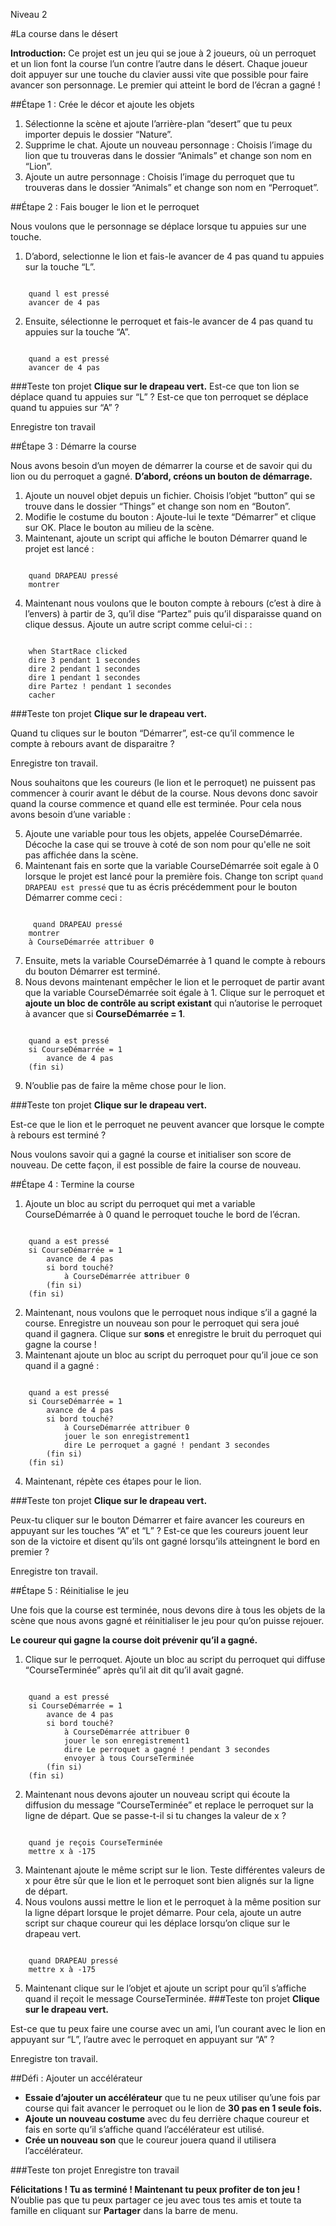 Niveau 2

#La course dans le désert

__Introduction:__
Ce projet est un jeu qui se joue à 2 joueurs, où un perroquet et un lion font la course l’un contre l’autre dans le désert. Chaque joueur doit appuyer sur une touche du clavier aussi vite que possible pour faire avancer son personnage. Le premier qui atteint le bord de l’écran a gagné !

##Étape 1 : Crée le décor et ajoute les objets

1. Sélectionne la scène et ajoute l’arrière-plan “desert” que tu peux importer depuis le dossier “Nature”.
2. Supprime le chat. Ajoute un nouveau personnage : Choisis l’image du lion que tu trouveras dans le dossier “Animals” et change son nom en “Lion”.
3. Ajoute un autre personnage : Choisis l’image du perroquet que tu trouveras dans le dossier “Animals” et change son nom en “Perroquet”.



##Étape 2 : Fais bouger le lion et le perroquet


Nous voulons que le personnage se déplace lorsque tu appuies sur une touche.


1. D’abord, selectionne le lion et fais-le avancer de 4 pas quand tu appuies sur la touche “L”.

```scratch

	quand l est pressé
	avancer de 4 pas
```

2. Ensuite, sélectionne le perroquet et fais-le avancer de 4 pas quand tu appuies sur la touche “A”.

```scratch

	quand a est pressé
	avancer de 4 pas
```

###Teste ton projet
__Clique sur le drapeau vert.__ 
Est-ce que ton lion se déplace quand tu appuies sur “L” ? Est-ce que ton perroquet se déplace quand tu appuies sur “A” ?


Enregistre ton travail


##Étape 3 : Démarre la course

Nous avons besoin d’un moyen de démarrer la course et de savoir qui du lion ou du perroquet a gagné. __D’abord, créons un bouton de démarrage.__

1. Ajoute un nouvel objet depuis un fichier. Choisis l’objet “button” qui se trouve dans le dossier “Things” et change son nom en “Bouton”.
2. Modifie le costume du bouton : Ajoute-lui le texte “Démarrer” et clique sur OK. Place le bouton au milieu de la scène.
3. Maintenant, ajoute un script qui affiche le bouton Démarrer quand le projet est lancé :

```scratch

	quand DRAPEAU pressé
	montrer
```
4. Maintenant nous voulons que le bouton compte à rebours (c’est à dire à l’envers) à partir de 3, qu’il dise “Partez” puis qu’il disparaisse quand on clique dessus.
Ajoute un autre script comme celui-ci :
:

```scratch

	when StartRace clicked
	dire 3 pendant 1 secondes
	dire 2 pendant 1 secondes
	dire 1 pendant 1 secondes
	dire Partez ! pendant 1 secondes
	cacher
```
###Teste ton projet
__Clique sur le drapeau vert.__

Quand tu cliques sur le bouton “Démarrer”, est-ce qu’il commence le compte à rebours avant de disparaitre ?

Enregistre ton travail.

Nous souhaitons que les coureurs (le lion et le perroquet) ne puissent pas commencer à courir avant le début de la course. Nous devons donc savoir quand la course commence et quand elle est terminée. 
Pour cela nous avons besoin d’une variable :

5. Ajoute une variable pour tous les objets, appelée CourseDémarrée. Décoche la case qui se trouve à coté de son nom pour qu'elle ne soit pas affichée dans la scène.
6. Maintenant fais en sorte que la variable CourseDémarrée soit egale à 0 lorsque le projet est lancé pour la première fois. Change ton script `quand DRAPEAU est pressé` que tu as écris précédemment pour le bouton Démarrer comme ceci :

```scratch

	 quand DRAPEAU pressé
	montrer
	à CourseDémarrée attribuer 0
```
7. Ensuite, mets la variable CourseDémarrée à 1 quand le compte à rebours du bouton Démarrer est terminé.
8. Nous devons maintenant empêcher le lion et le perroquet de partir avant que la variable CourseDémarrée soit égale à 1.
Clique sur le perroquet et __ajoute un bloc de contrôle au script existant__ qui n’autorise le perroquet à avancer que si __CourseDémarrée = 1__.

```scratch

	quand a est pressé
	si CourseDémarrée = 1
		avance de 4 pas
	(fin si)
```
9. N’oublie pas de faire la même chose pour le lion.

###Teste ton projet
__Clique sur le drapeau vert.__

Est-ce que le lion et le perroquet ne peuvent avancer que lorsque le compte à rebours est terminé ?

Nous voulons savoir qui a gagné la course et initialiser son score de nouveau. De cette façon, il est possible de faire la course de nouveau. 

##Étape 4 : Termine la course

1. Ajoute un bloc au script du perroquet qui met a variable CourseDémarrée à 0 quand le perroquet touche le bord de l’écran.

```scratch

	quand a est pressé
	si CourseDémarrée = 1
		avance de 4 pas
		si bord touché?
			à CourseDémarrée attribuer 0
		(fin si)
	(fin si)
```
2. Maintenant, nous voulons que le perroquet nous indique s’il a gagné la course. Enregistre un nouveau son pour le perroquet qui sera joué quand il gagnera. Clique sur __sons__ et enregistre le bruit du perroquet qui gagne la course !
3. Maintenant ajoute un bloc au script du perroquet pour qu’il joue ce son quand il a gagné :

```scratch

	quand a est pressé
	si CourseDémarrée = 1
		avance de 4 pas
		si bord touché?
			à CourseDémarrée attribuer 0
			jouer le son enregistrement1
			dire Le perroquet a gagné ! pendant 3 secondes
		(fin si)
	(fin si)
```
4. Maintenant, répète ces étapes pour le lion.

###Teste ton projet
__Clique sur le drapeau vert.__

Peux-tu cliquer sur le bouton Démarrer et faire avancer les coureurs en appuyant sur les touches “A” et “L” ? Est-ce que les coureurs jouent leur son de la victoire et disent qu’ils ont gagné lorsqu’ils atteingnent le bord en premier ?


Enregistre ton travail.

##Étape 5 : Réinitialise le jeu

Une fois que la course est terminée, nous devons dire à tous les objets de la scène que nous avons gagné et réinitialiser le jeu pour qu’on puisse rejouer.

__Le coureur qui gagne la course doit prévenir qu’il a gagné.__

1. Clique sur le perroquet. Ajoute un bloc au script du perroquet qui diffuse “CourseTerminée” après qu’il ait dit qu’il avait gagné.

```scratch

	quand a est pressé
	si CourseDémarrée = 1
		avance de 4 pas
		si bord touché?
			à CourseDémarrée attribuer 0
			jouer le son enregistrement1
			dire Le perroquet a gagné ! pendant 3 secondes
			envoyer à tous CourseTerminée
		(fin si)
	(fin si)
```
2. Maintenant nous devons ajouter un nouveau script qui écoute la diffusion du message “CourseTerminée” et replace le perroquet sur la ligne de départ. Que se passe-t-il si tu changes la valeur de x ?

```scratch

	quand je reçois CourseTerminée
	mettre x à -175
```
3. Maintenant ajoute le même script sur le lion. Teste différentes valeurs de x pour être sûr que le lion et le perroquet sont bien alignés sur la ligne de départ.
4. Nous voulons aussi mettre le lion et le perroquet à la même position sur la ligne départ lorsque le projet démarre. Pour cela, ajoute un autre script sur chaque coureur qui les déplace lorsqu’on clique sur le drapeau vert.

```scratch

	quand DRAPEAU pressé
	mettre x à -175
```
5. Maintenant clique sur le l’objet et ajoute un script pour qu’il s’affiche quand il reçoit le message CourseTerminée.
###Teste ton projet
__Clique sur le drapeau vert.__


Est-ce que tu peux faire une course avec un ami, l’un courant avec le lion en appuyant sur “L”, l’autre avec le perroquet en appuyant sur “A” ?

Enregistre ton travail.

##Défi : Ajouter un accélérateur

* __Essaie d’ajouter un accélérateur__ que tu ne peux utiliser qu’une fois par course qui fait avancer le perroquet ou le lion de __30 pas en 1 seule fois.__
* __Ajoute un nouveau costume__ avec du feu derrière chaque coureur et fais en sorte qu’il s’affiche quand l’accélérateur est utilisé.
* __Crée un nouveau son__ que le coureur jouera quand il utilisera l’accélérateur.

###Teste ton projet
Enregistre ton travail

__Félicitations ! Tu as terminé ! Maintenant tu peux profiter de ton jeu !__
N’oublie pas que tu peux partager ce jeu avec tous tes amis et toute ta famille en cliquant sur __Partager__ dans la barre de menu.
